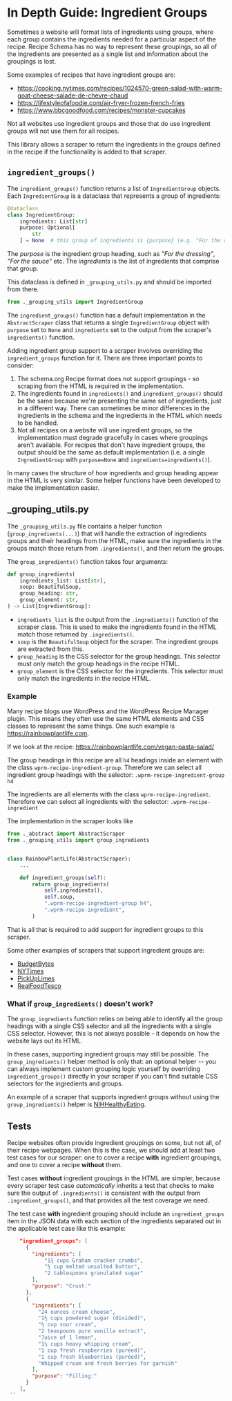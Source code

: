 # In Depth Guide: Ingredient Groups

Sometimes a website will format lists of ingredients using groups, where each group contains the ingredients needed for a particular aspect of the recipe. Recipe Schema has no way to represent these groupings, so all of the ingredients are presented as a single list and information about the groupings is lost.

Some examples of recipes that have ingredient groups are:

* https://cooking.nytimes.com/recipes/1024570-green-salad-with-warm-goat-cheese-salade-de-chevre-chaud
* https://lifestyleofafoodie.com/air-fryer-frozen-french-fries
* https://www.bbcgoodfood.com/recipes/monster-cupcakes

Not all websites use ingredient groups and those that do use ingredient groups will not use them for all recipes.

This library allows a scraper to return the ingredients in the groups defined in the recipe if the functionality is added to that scraper.

## `ingredient_groups()`

The `ingredient_groups()` function returns a list of `IngredientGroup` objects. Each `IngredientGroup` is a dataclass that represents a group of ingredients:

```python
@dataclass
class IngredientGroup:
    ingredients: List[str]
    purpose: Optional[
        str
    ] = None  # this group of ingredients is {purpose} (e.g. "For the dressing")
```

The *purpose* is the ingredient group heading, such as *"For the dressing"*, *"For the sauce"* etc. The *ingredients* is the list of ingredients that comprise that group.

This dataclass is defined in `_grouping_utils.py` and should be imported from there.

```python
from ._grouping_utils import IngredientGroup
```

The `ingredient_groups()` function has a default implementation in the `AbstractScraper` class that returns a single `IngredientGroup` object with `purpose` set to `None` and `ingredients` set to the output from the scraper's `ingredients()` function.

Adding ingredient group support to a scraper involves overriding the `ingredient_groups` function for it. There are three important points to consider:

1. The schema.org Recipe format does not support groupings - so scraping from the HTML is required in the implementation.
2. The ingredients found in `ingredients()` and `ingredient_groups()` should be the same because we're presenting the same set of ingredients, just in a different way. There can sometimes be minor differences in the ingredients in the schema and the ingredients in the HTML which needs to be handled.
3. Not all recipes on a website will use ingredient groups, so the implementation must degrade gracefully in cases where groupings aren't available. For recipes that don't have ingredient groups, the output should be the same as default implementation (i.e. a single `IngredientGroup` with `purpose=None` and `ingredients=ingredients()`).

In many cases the structure of how ingredients and group heading appear in the HTML is very similar. Some helper functions have been developed to make the implementation easier.

## _grouping_utils.py

The `_grouping_utils.py` file contains a helper function (`group_ingredients(...)`) that will handle the extraction of ingredients groups and their headings from the HTML, make sure the ingredients in the groups match those return from `.ingredients()`, and then return the groups.

The `group_ingredients()` function takes four arguments:

```python
def group_ingredients(
    ingredients_list: List[str],
    soup: BeautifulSoup,
    group_heading: str,
    group_element: str,
) -> List[IngredientGroup]:
```

* `ingredients_list` is the output from the `.ingredients()` function of the scraper class. This is used to make the ingredients found in the HTML match those returned by `.ingredients()`.
* `soup` is the `BeautifulSoup` object for the scraper. The ingredient groups are extracted from this.
* `group_heading` is the CSS selector for the group headings. This selector must only match the group headings in the recipe HTML.
* `group_element` is the CSS selector for the ingredients. This selector must only match the ingredients in the recipe HTML.

### Example

Many recipe blogs use WordPress and the WordPress Recipe Manager plugin. This means they often use the same HTML elements and CSS classes to represent the same things. One such example is https://rainbowplantlife.com.

If we look at the recipe: https://rainbowplantlife.com/vegan-pasta-salad/

The group headings in this recipe are all `h4` headings inside an element with the class `wprm-recipe-ingredient-group`. Therefore we can select all ingredient group headings with the selector: `.wprm-recipe-ingredient-group h4`

The ingredients are all elements with the class `wprm-recipe-ingredient`. Therefore we can select all ingredients with the selector: `.wprm-recipe-ingredient`

The implementation in the scraper looks like

```python
from ._abstract import AbstractScraper
from ._grouping_utils import group_ingredients


class RainbowPlantLife(AbstractScraper):
    ...

    def ingredient_groups(self):
        return group_ingredients(
            self.ingredients(),
            self.soup,
            ".wprm-recipe-ingredient-group h4",
            ".wprm-recipe-ingredient",
        )
```

That is all that is required to add support for ingredient groups to this scraper.

Some other examples of scrapers that support ingredient groups are:

* [BudgetBytes](https://github.com/hhursev/recipe-scrapers/blob/main/recipe_scrapers/budgetbytes.py)
* [NYTimes](https://github.com/hhursev/recipe-scrapers/blob/main/recipe_scrapers/nytimes.py)
* [PickUpLimes](https://github.com/hhursev/recipe-scrapers/blob/main/recipe_scrapers/pickuplimes.py)
* [RealFoodTesco](https://github.com/hhursev/recipe-scrapers/blob/main/recipe_scrapers/realfoodtesco.py)

### What if `group_ingredients()` doesn't work?

The `group_ingredients` function relies on being able to identify all the group headings with a single CSS selector and all the ingredients with a single CSS selector. However, this is not always possible - it depends on how the website lays out its HTML.

In these cases, supporting ingredient groups may still be possible. The `group_ingredients()` helper method is only that: an optional helper -- you can always implement custom grouping logic yourself by overriding `ingredient_groups()` directly in your scraper if you can't find suitable CSS selectors for the ingredients and groups.

An example of a scraper that supports ingredient groups without using the `group_ingredients()` helper is [NIHHealthyEating](https://github.com/hhursev/recipe-scrapers/blob/main/recipe_scrapers/nihhealthyeating.py).

## Tests

Recipe websites often provide ingredient groupings on some, but not all, of their recipe webpages. When this is the case, we should add at least two test cases for our scraper: one to cover a recipe **with** ingredient groupings, and one to cover a recipe **without** them.

Test cases **without** ingredient groupings in the HTML are simpler, because every scraper test case _automatically_ inherits a test that checks to make sure the output of `.ingredients()` is consistent with the output from `.ingredient_groups()`, and that provides all the test coverage we need.

The test case **with** ingredient grouping should include an `ingredient_groups` item in the JSON data with each section of the ingredients separated out in the applicable test case like this example:

```json
    "ingredient_groups": [
      {
        "ingredients": [
            "1¾ cups Graham cracker crumbs",
            "½ cup melted unsalted butter",
            "2 tablespoons granulated sugar"
        ],
        "purpose": "Crust:"
      },
      {
        "ingredients": [
          "24 ounces cream cheese",
          "1½ cups powdered sugar (divided)",
          "⅓ cup sour cream",
          "2 teaspoons pure vanilla extract",
          "Juice of 1 lemon",
          "1¼ cups heavy whipping cream",
          "1 cup fresh raspberries (puréed)",
          "1 cup fresh blueberries (puréed)",
          "Whipped cream and fresh berries for garnish"
        ],
        "purpose": "Filling:"
      }
    ],
 ``
